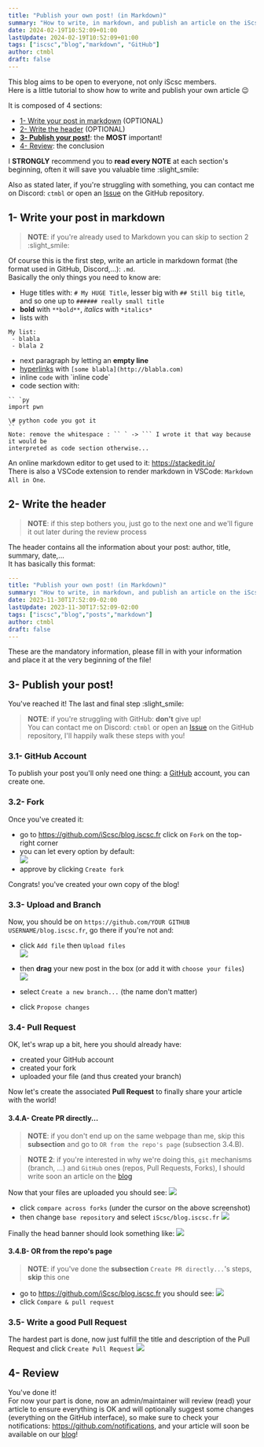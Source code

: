 ```yaml
---
title: "Publish your own post! (in Markdown)"
summary: "How to write, in markdown, and publish an article on the iScsc blog through GitHub's Pull Requests"
date: 2024-02-19T10:52:09+01:00
lastUpdate: 2024-02-19T10:52:09+01:00
tags: ["iscsc","blog","markdown", "GitHub"]
author: ctmbl
draft: false
---
```


This blog aims to be open to everyone, not only iScsc members.  
Here is a little tutorial to show how to write and publish your own article :wink:

It is composed of 4 sections:
<!--more-->
- [1- Write your post in markdown](#1--write-your-post-in-markdown) (OPTIONAL)
- [2- Write the header](#2--write-the-header) (OPTIONAL)
- **[3- Publish your post!](#3--publish-your-post)**: the **MOST** important!
- [4- Review](#4--review): the conclusion


I **STRONGLY** recommend you to **read every NOTE** at each section's beginning, often it will save you valuable time :slight_smile:

Also as stated later, if you're struggling with something, you can contact me on Discord: `ctmbl` or open an [Issue](https://github.com/iScsc/blog.iscsc.fr/issues) on the GitHub repository.

## 1- Write your post in markdown
> **NOTE**: if you're already used to Markdown you can skip to section 2 :slight_smile:

Of course this is the first step, write an article in markdown format (the format used in GitHub, Discord,...): `.md`.  
Basically the only things you need to know are:
 - Huge titles with: `# My HUGE Title`, lesser big with `## Still big title`, and so one up to `###### really small title`
 - **bold** with `**bold**`, *italics* with `*italics*`
 - lists with 
```
My list:
 - blabla
 - blala 2
```
 - next paragraph by letting an **empty line**
 - [hyperlinks](https://developer.mozilla.org/en-US/docs/Learn/Common_questions/Web_mechanics/What_are_hyperlinks) with `[some blabla](http://blabla.com)`
 - inline `code` with \`inline code\`
 - code section with:  
```
`` `py  
import pwn   
   
\# python code you got it  
`` `
Note: remove the whitespace : `` ` -> ``` I wrote it that way because it would be
interpreted as code section otherwise...
```
An online markdown editor to get used to it: https://stackedit.io/  
There is also a VSCode extension to render markdown in VSCode: `Markdown All in One`.

## 2- Write the header
> **NOTE**: if this step bothers you, just go to the next one and we'll figure it out later during the review process

The header contains all the information about your post: author, title, summary, date,...  
It has basically this format:
```yml
---
title: "Publish your own post! (in Markdown)"
summary: "How to write, in markdown, and publish an article on the iScsc blog through GitHub's Pull Requests"
date: 2023-11-30T17:52:09-02:00
lastUpdate: 2023-11-30T17:52:09-02:00
tags: ["iscsc","blog","posts","markdown"]
author: ctmbl
draft: false
---
```
These are the mandatory information, please fill in with your information and place it at the very beginning of the file!

## 3- Publish your post!
You've reached it! The last and final step :slight_smile:

> **NOTE**: if you're struggling with GitHub: **don't** give up!  
> You can contact me on Discord: `ctmbl` or open an [Issue](https://github.com/iScsc/blog.iscsc.fr/issues) on the GitHub repository, I'll happily walk these steps with you!

### 3.1- GitHub Account
To publish your post you'll only need one thing: a [GitHub](https://github.com) account, you can create one.

### 3.2- Fork
Once you've created it:
- go to https://github.com/iScsc/blog.iscsc.fr click on `Fork` on the top-right corner
- you can let every option by default:  
![](1-create-fork.png)
- approve by clicking `Create fork`  


Congrats! you've created your own copy of the blog!

### 3.3- Upload and Branch
Now, you should be on `https://github.com/YOUR GITHUB USERNAME/blog.iscsc.fr`, go there if you're not and:
- click `Add file` then `Upload files`  
![](2-upload-files.png)

- then **drag** your new post in the box (or add it with `choose your files`)  
![](3-propose-changes.png)
- select `Create a new branch...` (the name don't matter)
- click `Propose changes`

### 3.4- Pull Request
OK, let's wrap up a bit, here you should already have: 
- created your GitHub account
- created your fork
- uploaded your file (and thus created your branch)

Now let's create the associated **Pull Request** to finally share your article with the world!

#### 3.4.A- Create PR directly...
> **NOTE**: if you don't end up on the same webpage than me, skip this **subsection** and go to `OR from the repo's page` (subsection 3.4.B).

> **NOTE 2**: if you're interested in why we're doing this, `git` mechanisms (branch, ...) and `GitHub` ones (repos, Pull Requests, Forks), I should write soon an article on the [blog](https://iscsc.fr)

Now that your files are uploaded you should see:
![](4a1-compare-across-forks.png)
- click `compare across forks` (under the cursor on the above screenshot)
- then change `base repository` and select `iScsc/blog.iscsc.fr`
![](4a2-choose-iscsc-repo.png)

Finally the head banner should look something like:
![](4a3-final-merge-diff.png)



#### 3.4.B- OR from the repo's page
> **NOTE**: if you've done the **subsection** `Create PR directly...`'s steps, **skip** this one

- go to https://github.com/iScsc/blog.iscsc.fr you should see: 
![](4b-alternative-pr.png)
- click `Compare & pull request`

### 3.5- Write a good Pull Request
The hardest part is done, now just fulfill the title and description of the Pull Request and click `Create Pull Request`
![](5-pr-title-description.png)

## 4- Review
You've done it!  
For now your part is done, now an admin/maintainer will review (read) your article to ensure everything is OK and will optionally suggest some changes (everything on the GitHub interface), so make sure to check your notifications: https://github.com/notifications, and your article will soon be available on our [blog](https://iscsc.fr)!

